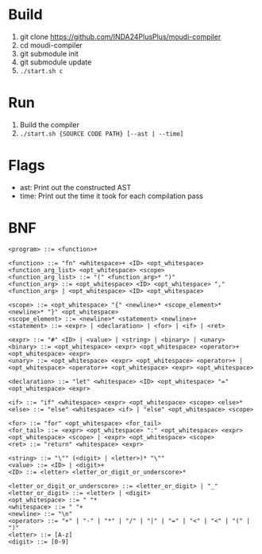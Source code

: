 # Build

1. git clone https://github.com/INDA24PlusPlus/moudi-compiler
2. cd moudi-compiler
3. git submodule init
4. git submodule update
5. ```./start.sh c```

# Run

1. Build the compiler
2. ```./start.sh {SOURCE CODE PATH} [--ast | --time]```

# Flags
- ast: Print out the constructed AST
- time: Print out the time it took for each compilation pass

# BNF
```code
<program> ::= <function>+

<function> ::= "fn" <whitespace>+ <ID> <opt_whitespace> <function_arg_list> <opt_whitespace> <scope>
<function_arg_list> ::= "(" <function_arg>* ")"
<function_arg> ::= <opt_whitespace> <ID> <opt_whitespace> "," <function_arg> | <opt_whitespace> <ID> <opt_whitespace>

<scope> ::= <opt_whitespace> "{" <newline>* <scope_element>* <newline>* "}" <opt_whitespace>
<scope_element> ::= <newline>* <statement> <newline>+
<statement> ::= <expr> | <declaration> | <for> | <if> | <ret>

<expr> ::= "#" <ID> | <value> | <string> | <binary> | <unary>
<binary> ::= <opt_whitespace> <expr> <opt_whitespace> <operator>+ <opt_whitespace> <expr>
<unary> ::= <opt_whitespace> <expr> <opt_whitespace> <operator>+ | <opt_whitespace> <operator>+ <opt_whitespace> <expr> <opt_whitespace>

<declaration> ::= "let" <whitespace> <ID> <opt_whitespace> "=" <opt_whitespace> <expr>

<if> ::= "if" <whitespace> <expr> <opt_whitespace> <scope> <else>*
<else> ::= "else" <whitespace> <if> | "else" <opt_whitespace> <scope>

<for> ::= "for" <opt_whitespace> <for_tail>
<for_tail> ::= <expr> <opt_whitespace> ":" <opt_whitespace> <expr> <opt_whitespace> <scope> | <expr> <opt_whitespace> <scope>
<ret> ::= "return" <whitespace> <expr>

<string> ::= "\"" (<digit> | <letter>)* "\""
<value> ::= <ID> | <digit>+
<ID> ::= <letter> <letter_or_digit_or_underscore>*

<letter_or_digit_or_underscore> ::= <letter_or_digit> | "_"
<letter_or_digit> ::= <letter> | <digit>
<opt_whitespace> ::= " "*
<whitespace> ::= " "+
<newline> ::= "\n"
<operator> ::= "+" | "-" | "*" | "/" | "|" | "=" | "<" | "<" | "(" | ")"
<letter> ::= [A-z]
<digit> ::= [0-9]
```
